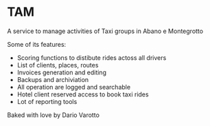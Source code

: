 # TAM
A service to manage activities of Taxi groups in Abano e Montegrotto

Some of its features:

*	Scoring functions to distibute rides actoss all drivers
*	List of clients, places, routes
*	Invoices generation and editing
*	Backups and archiviation
*	All operation are logged and searchable
*	Hotel client reserved access to book taxi rides
*   Lot of reporting tools

Baked with love by Dario Varotto
